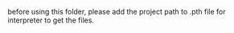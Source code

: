 before using this folder,
please add the project path to .pth file
for interpreter to get the files.
